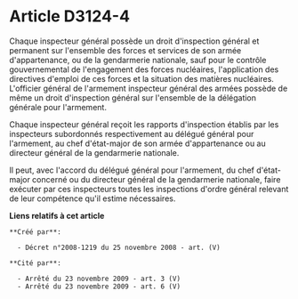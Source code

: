 # Article D3124-4

Chaque inspecteur général possède un droit d'inspection général et permanent sur l'ensemble des forces et services de son
armée d'appartenance, ou de la gendarmerie nationale, sauf pour le contrôle gouvernemental de l'engagement des forces
nucléaires, l'application des directives d'emploi de ces forces et la situation des matières nucléaires. L'officier général
de l'armement inspecteur général des armées possède de même un droit d'inspection général sur l'ensemble de la délégation
générale pour l'armement.

Chaque inspecteur général reçoit les rapports d'inspection établis par les inspecteurs subordonnés respectivement au délégué
général pour l'armement, au chef d'état-major de son armée d'appartenance ou au directeur général de la gendarmerie
nationale.

Il peut, avec l'accord du délégué général pour l'armement, du chef d'état-major concerné ou du directeur général de la
gendarmerie nationale, faire exécuter par ces inspecteurs toutes les inspections d'ordre général relevant de leur compétence
qu'il estime nécessaires.

**Liens relatifs à cet article**

	**Créé par**:

	  - Décret n°2008-1219 du 25 novembre 2008 - art. (V)

	**Cité par**:

	  - Arrêté du 23 novembre 2009 - art. 3 (V)
	  - Arrêté du 23 novembre 2009 - art. 6 (V)
